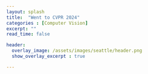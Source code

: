 ```yaml
---
layout: splash
title:  "Went to CVPR 2024"
categories : [Computer Vision]
excerpt: ""
read_time: false

header: 
  overlay_image: /assets/images/seattle/header.png
  show_overlay_excerpt : true

---
```


